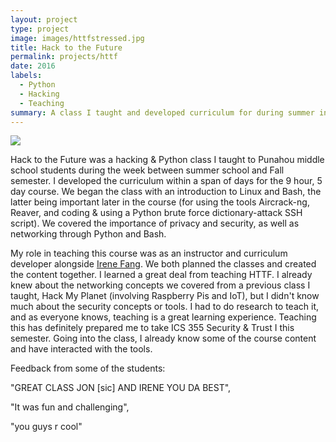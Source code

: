 ```yaml
---
layout: project
type: project
image: images/httfstressed.jpg
title: Hack to the Future
permalink: projects/httf
date: 2016
labels:
  - Python
  - Hacking
  - Teaching
summary: A class I taught and developed curriculum for during summer intersession.
---
```


<img class="ui image" src="{{ site.baseurl }}/images/httfstressed.jpg">

Hack to the Future was a hacking & Python class I taught to Punahou middle school students during the week between summer school and Fall semester. I developed the curriculum within a span of days for the 9 hour, 5 day course. We began the class with an introduction to Linux and Bash, the latter being important later in the course (for using the tools Aircrack-ng, Reaver, and coding & using a Python brute force dictionary-attack SSH script). We covered the importance of privacy and security, as well as networking through Python and Bash.

My role in teaching this course was as an instructor and curriculum developer alongside [Irene Fang](https://irene-f.github.io/). We both planned the classes and created the content together. I learned a great deal from teaching HTTF. I already knew about the networking concepts we covered from a previous class I taught, Hack My Planet (involving Raspberry Pis and IoT), but I didn't know much about the security concepts or tools. I had to do research to teach it, and as everyone knows, teaching is a great learning experience. Teaching this has definitely prepared me to take ICS 355 Security & Trust I this semester. Going into the class, I already know some of the course content and have interacted with the tools.

Feedback from some of the students:

"GREAT CLASS JON [sic] AND IRENE YOU DA BEST",

"It was fun and challenging",

"you guys r cool"
